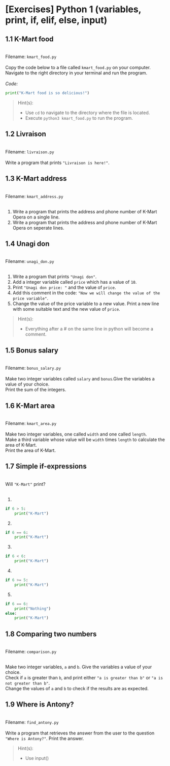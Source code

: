 # [Exercises] Python 1 (variables, print, if, elif, else, input)

## **1.1 K-Mart food**

<br>Filename: `kmart_food.py`<br><br>
Copy the code below to a file called `kmart_food.py` on your computer.<br>
Navigate to the right directory in your terminal and run the program.<br><br>
_Code:_

```python
print("K-Mart food is so delicious!")
```

> Hint(s):
>
> - Use `cd` to navigate to the directory where the file is located.
> - Execute `python3 kmart_food.py` to run the program.

## **1.2 Livraison**

<br>Filename: `livraison.py`<br><br>
Write a program that prints `"Livraison is here!"`.

## **1.3 K-Mart address**

<br>Filename: `kmart_address.py`<br><br>

1. Write a program that prints the address and phone number of K-Mart Opera on a single line.
2. Write a program that prints the address and phone number of K-Mart Opera on seperate lines.

## **1.4 Unagi don**

<br>Filename: `unagi_don.py`<br><br>

1. Write a program that prints `"Unagi don"`.
2. Add a integer variable called `price` which has a value of `10`.
3. Print `"Unagi don price: "` and the value of `price`.
4. Add this comment in the code: `"Now we will change the value of the price variable"`.
5. Change the value of the price variable to a new value. Print a new line with some suitable text and the new value of `price`.

> Hint(s):
>
> - Everything after a # on the same line in python will become a comment.

## **1.5 Bonus salary**

<br>Filename: `bonus_salary.py`<br><br>
Make two integer variables called `salary` and `bonus`.Give the variables a value of your choice.<br>Print the sum of the integers.

## **1.6 K-Mart area**

<br>Filename: `kmart_area.py`<br><br>
Make two integer variables, one called `width` and one called `length`.<br>Make a third variable whose value will be `width` times `length` to calculate the area of K-Mart.<br>Print the area of K-Mart.

## **1.7 Simple if-expressions**

<br>Will `"K-Mart"` print?<br><br>

1.

```python
if 6 > 5:
    print("K-Mart")
```

2.

```python
if 6 == 6:
    print("K-Mart")
```

3.

```python
if 6 < 6:
    print("K-Mart")
```

4.

```python
if 6 >= 5:
    print("K-Mart")
```

5.

```python
if 6 == 6:
    print("Nothing")
else:
    print("K-Mart")
```

## **1.8 Comparing two numbers**

<br>Filename: `comparison.py`<br><br>

Make two integer variables, `a` and `b`. Give the variables a value of your choice.<br>Check if `a` is greater than `b`, and print either `"a is greater than b"` or `"a is not greater than b"`.<br>Change the values of `a` and `b` to check if the results are as expected.

## **1.9 Where is Antony?**

<br>Filename: `find_antony.py`<br><br>
Write a program that retrieves the answer from the user to the question `"Where is Antony?"`. Print the answer.

> Hint(s):
>
> - Use input()
